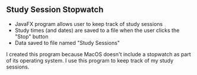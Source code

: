 ## Study Session Stopwatch

- JavaFX program allows user to keep track of study sessions 
- Study times (and dates) are saved to a file when the user clicks the "Stop" button
- Data saved to file named "Study Sessions"

I created this program because MacOS doesn't include a stopwatch as part of its operating system.
I use this program to keep track of my study sessions.
